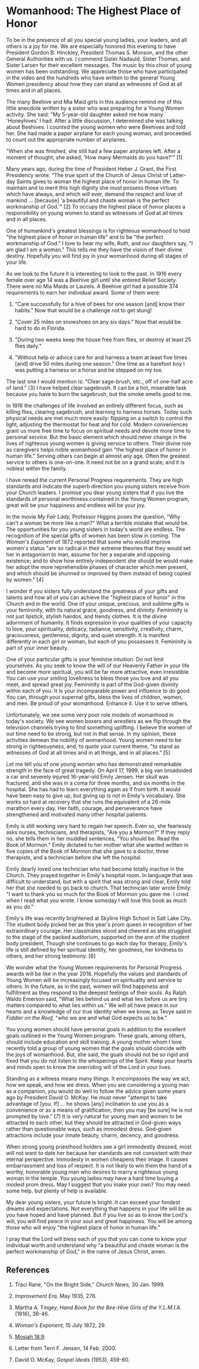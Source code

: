 # Womanhood: The Highest Place of Honor

To be in the presence of all you special young ladies, your leaders, and all
others is a joy for me. We are especially honored this evening to have
President Gordon B. Hinckley, President Thomas S. Monson, and the other
General Authorities with us. I commend Sister Nadauld, Sister Thomas, and
Sister Larsen for their excellent messages. The music by this choir of young
women has been outstanding. We appreciate those who have participated in the
video and the hundreds who have written to the general Young Women presidency
about how they can stand as witnesses of God at all times and in all places.

The many Beehive and Mia Maid girls in this audience remind me of this little
anecdote written by a sister who was preparing for a Young Women activity. She
said: "My 5-year-old daughter asked me how many 'Honeyhives' I had. After a
little discussion, I determined she was talking about Beehives. I counted the
young women who were Beehives and told her. She had made a paper airplane for
each young woman, and proceeded to count out the appropriate number of
airplanes.

"When she was finished, she still had a few paper airplanes left. After a
moment of thought, she asked, 'How many Mermaids do you have?'" [1]

Many years ago, during the time of President Heber J. Grant, the First
Presidency wrote: "The true spirit of the Church of Jesus Christ of Latter-day
Saints gives to woman the highest place of honor in human life. To maintain
and to merit this high dignity she must possess those virtues which have
always, and which will ever, demand the respect and love of mankind ...
[because] 'a beautiful and chaste woman is the perfect workmanship of God.'"
[2]  To occupy the highest place of honor places a responsibility on young
women to stand as witnesses of God at all times and in all places.

One of humankind's greatest blessings is for righteous womanhood to hold "the
highest place of honor in human life" and to be "the perfect workmanship of
God." I love to hear my wife, Ruth, and our daughters say, "I am glad I am a
woman." This tells me they have the vision of their divine destiny. Hopefully
you will find joy in your womanhood during all stages of your life.

As we look to the future it is interesting to look to the past. In 1916 every
female over age 14 was a Beehive girl until she entered Relief Society. There
were no Mia Maids or Laurels. A Beehive girl had a possible 374 requirements
to earn her individual award. Some of them were:

  1. "Care successfully for a hive of bees for one season [and] know their habits." Now that would be a challenge not to get stung!

  2. "Cover 25 miles on snowshoes on any six days." Now that would be hard to do in Florida.

  3. "During two weeks keep the house free from flies, or destroy at least 25 flies daily."

  4. "Without help or advice care for and harness a team at least five times [and] drive 50 miles during one season." One time as a barefoot boy I was putting a harness on a horse and he stepped on my toe.

The last one I would mention is: "Clear sage-brush, etc., off of one-half acre
of land." [3]  I have helped clear sagebrush. It can be a hot, miserable task
because you have to burn the sagebrush, but the smoke smells good to me.

In 1916 the challenges of life involved an entirely different focus, such as
killing flies, clearing sagebrush, and learning to harness horses. Today such
physical needs are met much more easily: flipping on a switch to control the
light, adjusting the thermostat for heat and for cold. Modern conveniences
grant us more free time to focus on spiritual needs and devote more time to
personal service. But the basic element which should never change in the lives
of righteous young women is giving service to others. Their divine role as
caregivers helps noble womanhood gain "the highest place of honor in human
life." Serving others can begin at almost any age. Often the greatest service
to others is one-on-one. It need not be on a grand scale, and it is noblest
within the family.

I have reread the current Personal Progress requirements. They are high
standards and indicate the superb direction you young sisters receive from
your Church leaders. I promise you dear young sisters that if you live the
standards of personal worthiness contained in the Young Women program, great
will be your happiness and endless will be your joy.

In the movie _My Fair Lady,_ Professor Higgins poses the question, "Why can't
a woman be more like a man?" What a terrible mistake that would be. The
opportunities for you young sisters in today's world are endless. The
recognition of the special gifts of women has been slow in coming. The
_Woman's Exponent_ of 1872 reported that some who would improve women's status
"are so radical in their extreme theories that they would set her in
antagonism to man, assume for her a separate and opposing existence; and to
show how entirely independent she should be would make her adopt the more
reprehensible phases of character which men present, and which should be
shunned or improved by them instead of being copied by women." [4]

I wonder if you sisters fully understand the greatness of your gifts and
talents and how all of you can achieve the "highest place of honor" in the
Church and in the world. One of your unique, precious, and sublime gifts is
your femininity, with its natural grace, goodness, and divinity. Femininity is
not just lipstick, stylish hairdos, and trendy clothes. It is the divine
adornment of humanity. It finds expression in your qualities of your capacity
to love, your spirituality, delicacy, radiance, sensitivity, creativity,
charm, graciousness, gentleness, dignity, and quiet strength. It is manifest
differently in each girl or woman, but each of you possesses it. Femininity is
part of your inner beauty.

One of your particular gifts is your feminine intuition. Do not limit
yourselves. As you seek to know the will of our Heavenly Father in your life
and become more spiritual, you will be far more attractive, even irresistible.
You can use your smiling loveliness to bless those you love and all you meet,
and spread great joy. Femininity is part of the God-given divinity within each
of you. It is your incomparable power and influence to do good. You can,
through your supernal gifts, bless the lives of children, women, and men. Be
proud of your womanhood. Enhance it. Use it to serve others.

Unfortunately, we see some very poor role models of womanhood in today's
society. We see women boxers and wrestlers as we flip through the television
channels trying to find something uplifting. I believe the women of our time
need to be strong, but not in that sense. In my opinion, these activities
demean the nobility of womanhood. Young women need to be strong in
righteousness, and, to quote your current theme, "to stand as witnesses of God
at all times and in all things, and in all places." [5]

Let me tell you of one young woman who has demonstrated remarkable strength in
the face of great tragedy. On April 17, 1999, a big van broadsided a car and
severely injured 16-year-old Emily Jensen. Her skull was fractured, and she
was in a coma for three months, and six months in the hospital. She has had to
learn everything again as if from birth. It would have been easy to give up,
but giving up is not in Emily's vocabulary. She works so hard at recovery that
she runs the equivalent of a 26-mile marathon every day. Her faith, courage,
and perseverance have strengthened and motivated many other hospital patients.

Emily is still working very hard to regain her speech. Even so, she fearlessly
asks nurses, technicians, and therapists, "Are you a Mormon?" If they reply
no, she tells them in her muddled sentences, "You should be. Read the Book of
Mormon." Emily dictated to her mother what she wanted written in five copies
of the Book of Mormon that she gave to a doctor, three therapists, and a
technician before she left the hospital.

Emily dearly loved one technician who had become totally inactive in the
Church. They prayed together in Emily's hospital room. In language that was
difficult to understand, but with a spirit that was strong and clear, Emily
told her that she needed to go back to church. That technician later wrote
Emily: "I want to thank you so much for the Book of Mormon you gave me. I
cried when I read what you wrote. I know someday I will love this book as much
as you do."

Emily's life was recently brightened at Skyline High School in Salt Lake City.
The student body picked her as this year's prom queen in recognition of her
extraordinary courage. Her classmates stood and cheered as she struggled to
the stage of the packed auditorium, supported on the arm of the student body
president. Though she continues to go each day for therapy, Emily's life is
still defined by her spiritual identity, her goodness, her kindness to others,
and her strong testimony. [6]

We wonder what the Young Women requirements for Personal Progress awards will
be like in the year 2016. Hopefully the values and standards of Young Women
will be increasingly focused on spirituality and service to others. In the
future, as in the past, women will find happiness and fulfillment as they
respond to the deepest feelings of their souls. As Ralph Waldo Emerson said,
"What lies behind us and what lies before us are tiny matters compared to what
lies within us." We will all have peace in our hearts and a knowledge of our
true identity when we know, as Tevye said in _Fiddler on the Roof,_ "who we
are and what God expects us to be."

You young women should have personal goals in addition to the excellent goals
outlined in the Young Women program. These goals, among others, should include
education and skill training. A young mother whom I love recently told a group
of young women that the goals should coincide with the joys of womanhood. But,
she said, the goals should not be so rigid and fixed that you do not listen to
the whisperings of the Spirit. Keep your hearts and minds open to know the
overriding will of the Lord in your lives.

Standing as a witness means many things. It encompasses the way we act, how we
speak, and how we dress. When you are considering a young man as a companion,
you would do well to follow the advice given some years ago by President David
O. McKay: He must never "attempt to take advantage of [you. If] ... he shows
[any] inclination to use you as a convenience or as a means of gratification,
then you may [be sure] he is not prompted by love." [7]  It is very natural
for young men and women to be attracted to each other, but they should be
attracted in God-given ways rather than questionable ways, such as immodest
dress. God-given attractions include your innate beauty, charm, decency, and
goodness.

When strong young priesthood holders see a girl immodestly dressed, most will
not want to date her because her standards are not consistent with their
eternal perspective. Immodesty in women cheapens their image. It causes
embarrassment and loss of respect. It is not likely to win them the hand of a
worthy, honorable young man who desires to marry a righteous young woman in
the temple. You young ladies may have a hard time buying a modest prom dress.
May I suggest that you make your own? You may need some help, but plenty of
help is available.

My dear young sisters, your future is bright. It can exceed your fondest
dreams and expectations. Not everything that happens in your life will be as
you have hoped and have planned. But if you live so as to know the Lord's
will, you will find peace in your soul and great happiness. You will be among
those who will enjoy "the highest place of honor in human life."

I pray that the Lord will bless each of you that you can come to know your
individual worth and understand why "a beautiful and chaste woman is the
perfect workmanship of God," in the name of Jesus Christ, amen.

## References

  1.  Traci Rane, "On the Bright Side," _Church News,_ 30 Jan. 1999.

  2.   _Improvement Era,_ May 1935, 276.

  3.  Martha A. Tingey, _Hand Book for the Bee-Hive Girls of the Y.L.M.I.A._ (1916), 36-46.

  4.   _Woman's Exponent,_ 15 July 1872, 29.

  5.   [Mosiah 18:9](https://www.lds.org/scriptures/bofm/mosiah/18.9?lang=eng#8).

  6.  Letter from Terri F. Jensen, 14 Feb. 2000.

  7.  David O. McKay, _Gospel Ideals_ (1953), 459-60.

